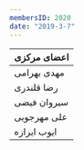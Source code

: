 ```yaml
---
membersID: 2020
date: "2019-3-7"
---
```


| اعضای مرکزی |
| ----------- |
| مهدی بهرامی |
| رضا قلندری  |
| سیروان فیضی |
| علی مهرجویی |
| ایوب ایرازه |

